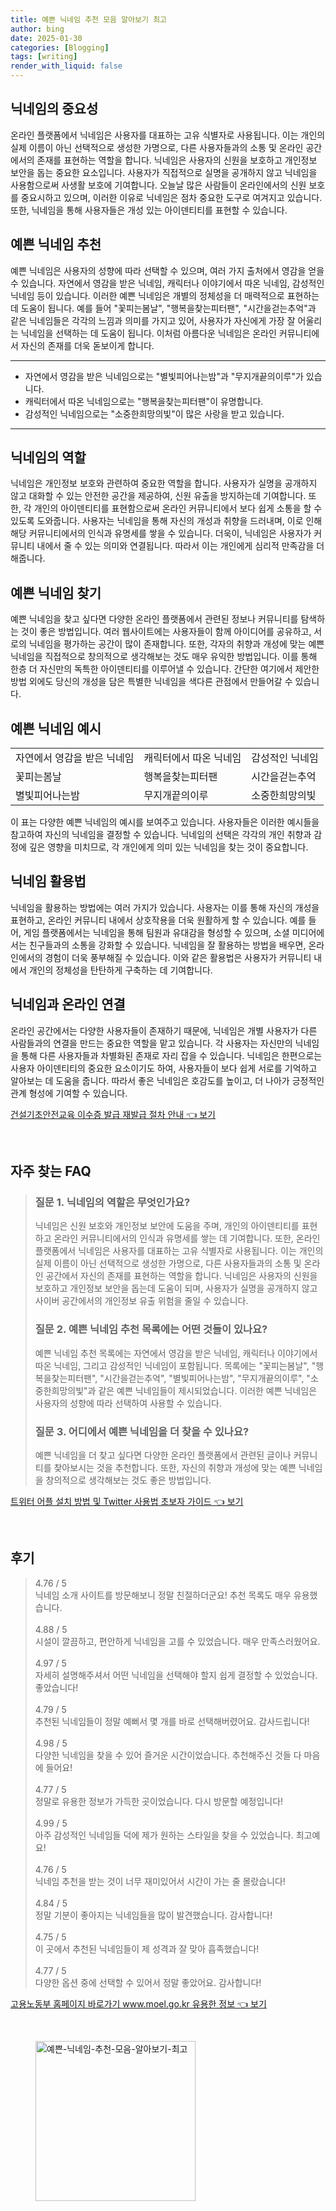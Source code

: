 ```yaml
---
title: 예쁜 닉네임 추천 모음 알아보기 최고
author: bing
date: 2025-01-30
categories: [Blogging]
tags: [writing]
render_with_liquid: false
---
```



<h2 id='닉네임의 중요성'>닉네임의 중요성</h2>

<p>온라인 플랫폼에서 닉네임은 사용자를 대표하는 고유 식별자로 사용됩니다. 이는 개인의 실제 이름이 아닌 선택적으로 생성한 가명으로, 다른 사용자들과의 소통 및 온라인 공간에서의 존재를 표현하는 역할을 합니다. 닉네임은 사용자의 신원을 보호하고 개인정보 보안을 돕는 중요한 요소입니다. 사용자가 직접적으로 실명을 공개하지 않고 닉네임을 사용함으로써 사생활 보호에 기여합니다. 오늘날 많은 사람들이 온라인에서의 신원 보호를 중요시하고 있으며, 이러한 이유로 닉네임은 점차 중요한 도구로 여겨지고 있습니다. 또한, 닉네임을 통해 사용자들은 개성 있는 아이덴티티를 표현할 수 있습니다.</p>

<h2 id='예쁜 닉네임 추천'>예쁜 닉네임 추천</h2>

<p>예쁜 닉네임은 사용자의 성향에 따라 선택할 수 있으며, 여러 가지 출처에서 영감을 얻을 수 있습니다. 자연에서 영감을 받은 닉네임, 캐릭터나 이야기에서 따온 닉네임, 감성적인 닉네임 등이 있습니다. 이러한 예쁜 닉네임은 개별의 정체성을 더 매력적으로 표현하는 데 도움이 됩니다. 예를 들어 "꽃피는봄날", "행복을찾는피터팬", "시간을걷는추억"과 같은 닉네임들은 각각의 느낌과 의미를 가지고 있어, 사용자가 자신에게 가장 잘 어울리는 닉네임을 선택하는 데 도움이 됩니다. 이처럼 아름다운 닉네임은 온라인 커뮤니티에서 자신의 존재를 더욱 돋보이게 합니다.</p>

<hr />

<ul>
    <li>자연에서 영감을 받은 닉네임으로는 "별빛피어나는밤"과 "무지개끝의이루"가 있습니다.</li>
    <li>캐릭터에서 따온 닉네임으로는 "행복을찾는피터팬"이 유명합니다.</li>
    <li>감성적인 닉네임으로는 "소중한희망의빛"이 많은 사랑을 받고 있습니다.</li>
</ul>

<hr />

<h2 id='닉네임의 역할'>닉네임의 역할</h2>

<p>닉네임은 개인정보 보호와 관련하여 중요한 역할을 합니다. 사용자가 실명을 공개하지 않고 대화할 수 있는 안전한 공간을 제공하여, 신원 유출을 방지하는데 기여합니다. 또한, 각 개인의 아이덴티티를 표현함으로써 온라인 커뮤니티에서 보다 쉽게 소통을 할 수 있도록 도와줍니다. 사용자는 닉네임을 통해 자신의 개성과 취향을 드러내며, 이로 인해 해당 커뮤니티에서의 인식과 유명세를 쌓을 수 있습니다. 더욱이, 닉네임은 사용자가 커뮤니티 내에서 줄 수 있는 의미와 연결됩니다. 따라서 이는 개인에게 심리적 만족감을 더해줍니다.</p>

<h2 id='예쁜 닉네임 찾기'>예쁜 닉네임 찾기</h2>

<p>예쁜 닉네임을 찾고 싶다면 다양한 온라인 플랫폼에서 관련된 정보나 커뮤니티를 탐색하는 것이 좋은 방법입니다. 여러 웹사이트에는 사용자들이 함께 아이디어를 공유하고, 서로의 닉네임을 평가하는 공간이 많이 존재합니다. 또한, 각자의 취향과 개성에 맞는 예쁜 닉네임을 직접적으로 창의적으로 생각해보는 것도 매우 유익한 방법입니다. 이를 통해 한층 더 자신만의 독특한 아이덴티티를 이루어낼 수 있습니다. 간단한 여기에서 제안한 방법 외에도 당신의 개성을 담은 특별한 닉네임을 색다른 관점에서 만들어갈 수 있습니다.</p>

<h2 id='예쁜 닉네임 예시'>예쁜 닉네임 예시</h2>

<table>
    <tr>
        <td>자연에서 영감을 받은 닉네임</td>
        <td>캐릭터에서 따온 닉네임</td>
        <td>감성적인 닉네임</td>
    </tr>
    <tr>
        <td>꽃피는봄날</td>
        <td>행복을찾는피터팬</td>
        <td>시간을걷는추억</td>
    </tr>
    <tr>
        <td>별빛피어나는밤</td>
        <td>무지개끝의이루</td>
        <td>소중한희망의빛</td>
    </tr>
</table>

<p>이 표는 다양한 예쁜 닉네임의 예시를 보여주고 있습니다. 사용자들은 이러한 예시들을 참고하여 자신의 닉네임을 결정할 수 있습니다. 닉네임의 선택은 각각의 개인 취향과 감정에 깊은 영향을 미치므로, 각 개인에게 의미 있는 닉네임을 찾는 것이 중요합니다.</p>

<h2 id='닉네임 활용법'>닉네임 활용법</h2>

<p>닉네임을 활용하는 방법에는 여러 가지가 있습니다. 사용자는 이를 통해 자신의 개성을 표현하고, 온라인 커뮤니티 내에서 상호작용을 더욱 원활하게 할 수 있습니다. 예를 들어, 게임 플랫폼에서는 닉네임을 통해 팀원과 유대감을 형성할 수 있으며, 소셜 미디어에서는 친구들과의 소통을 강화할 수 있습니다. 닉네임을 잘 활용하는 방법을 배우면, 온라인에서의 경험이 더욱 풍부해질 수 있습니다. 이와 같은 활용법은 사용자가 커뮤니티 내에서 개인의 정체성을 탄탄하게 구축하는 데 기여합니다.</p>

<h2 id='닉네임과 온라인 연결'>닉네임과 온라인 연결</h2>

<p>온라인 공간에서는 다양한 사용자들이 존재하기 때문에, 닉네임은 개별 사용자가 다른 사람들과의 연결을 만드는 중요한 역할을 맡고 있습니다. 각 사용자는 자신만의 닉네임을 통해 다른 사용자들과 차별화된 존재로 자리 잡을 수 있습니다. 닉네임은 한편으로는 사용자 아이덴티티의 중요한 요소이기도 하여, 사용자들이 보다 쉽게 서로를 기억하고 알아보는 데 도움을 줍니다. 따라서 좋은 닉네임은 호감도를 높이고, 더 나아가 긍정적인 관계 형성에 기여할 수 있습니다.</p>


<p><a class="click-button" title="건설기초안전교육 이수증 발급 재발급 절차 안내" href="https://purplelist.github.io/posts/%EA%B1%B4%EC%84%A4%EA%B8%B0%EC%B4%88%EC%95%88%EC%A0%84%EA%B5%90%EC%9C%A1-%EC%9D%B4%EC%88%98%EC%A6%9D-%EB%B0%9C%EA%B8%89-%EC%9E%AC%EB%B0%9C%EA%B8%89-%EC%A0%88%EC%B0%A8-%EC%95%88%EB%82%B4/" rel="dofollow">건설기초안전교육 이수증 발급 재발급 절차 안내 👈 보기</a></p><br>
<h2 id='자주_찾는_FAQ'>자주 찾는 FAQ</h2>
<div itemscope="" itemtype="https://schema.org/FAQPage"> 
<blockquote> 
<div itemscope="" itemprop="mainEntity" itemtype="https://schema.org/Question"> 
<h3 itemprop="name">질문 1. 닉네임의 역할은 무엇인가요?</h3> 
<div itemscope="" itemprop="acceptedAnswer" itemtype="https://schema.org/Answer"> 
<span itemprop="text"> 
<p>닉네임은 신원 보호와 개인정보 보안에 도움을 주며, 개인의 아이덴티티를 표현하고 온라인 커뮤니티에서의 인식과 유명세를 쌓는 데 기여합니다. 또한, 온라인 플랫폼에서 닉네임은 사용자를 대표하는 고유 식별자로 사용됩니다. 이는 개인의 실제 이름이 아닌 선택적으로 생성한 가명으로, 다른 사용자들과의 소통 및 온라인 공간에서 자신의 존재를 표현하는 역할을 합니다. 닉네임은 사용자의 신원을 보호하고 개인정보 보안을 돕는데 도움이 되며, 사용자가 실명을 공개하지 않고 사이버 공간에서의 개인정보 유출 위험을 줄일 수 있습니다.</p> 
</span> 
</div> 
</div> 

<div itemscope="" itemprop="mainEntity" itemtype="https://schema.org/Question"> 
<h3 itemprop="name">질문 2. 예쁜 닉네임 추천 목록에는 어떤 것들이 있나요?</h3> 
<div itemscope="" itemprop="acceptedAnswer" itemtype="https://schema.org/Answer"> 
<span itemprop="text"> 
<p>예쁜 닉네임 추천 목록에는 자연에서 영감을 받은 닉네임, 캐릭터나 이야기에서 따온 닉네임, 그리고 감성적인 닉네임이 포함됩니다. 목록에는 "꽃피는봄날", "행복을찾는피터팬", "시간을걷는추억", "별빛피어나는밤", "무지개끝의이루", "소중한희망의빛"과 같은 예쁜 닉네임들이 제시되었습니다. 이러한 예쁜 닉네임은 사용자의 성향에 따라 선택하여 사용할 수 있습니다.</p> 
</span> 
</div> 
</div> 

<div itemscope="" itemprop="mainEntity" itemtype="https://schema.org/Question"> 
<h3 itemprop="name">질문 3. 어디에서 예쁜 닉네임을 더 찾을 수 있나요?</h3> 
<div itemscope="" itemprop="acceptedAnswer" itemtype="https://schema.org/Answer"> 
<span itemprop="text"> 
<p>예쁜 닉네임을 더 찾고 싶다면 다양한 온라인 플랫폼에서 관련된 글이나 커뮤니티를 찾아보시는 것을 추천합니다. 또한, 자신의 취향과 개성에 맞는 예쁜 닉네임을 창의적으로 생각해보는 것도 좋은 방법입니다.</p> 
</span> 
</div> 
</div> 
</blockquote> 
</div>
<p><a class="click-button" title="트위터 어플 설치 방법 및 Twitter 사용법 초보자 가이드" href="https://purplelist.github.io/posts/%ED%8A%B8%EC%9C%84%ED%84%B0-%EC%96%B4%ED%94%8C-%EC%84%A4%EC%B9%98-%EB%B0%A9%EB%B2%95-%EB%B0%8F-Twitter-%EC%82%AC%EC%9A%A9%EB%B2%95-%EC%B4%88%EB%B3%B4%EC%9E%90-%EA%B0%80%EC%9D%B4%EB%93%9C/" rel="dofollow">트위터 어플 설치 방법 및 Twitter 사용법 초보자 가이드 👈 보기</a></p><br>
<h2 id='후기'>후기</h2>
<div itemscope itemtype="https://schema.org/Product">
  <blockquote>
  <div itemprop="review" itemscope itemtype="https://schema.org/Review">
      <div itemprop="reviewRating" itemscope itemtype="https://schema.org/Rating"> <span itemprop="ratingValue">4.76</span> / <span itemprop="bestRating">5</span> </div>
      <span itemprop="reviewBody">닉네임 소개 사이트를 방문해보니 정말 친절하더군요! 추천 목록도 매우 유용했습니다.</span>
  </div>
  <br>
  <div itemprop="review" itemscope itemtype="https://schema.org/Review">
      <div itemprop="reviewRating" itemscope itemtype="https://schema.org/Rating"> <span itemprop="ratingValue">4.88</span> / <span itemprop="bestRating">5</span> </div>
      <span itemprop="reviewBody">시설이 깔끔하고, 편안하게 닉네임을 고를 수 있었습니다. 매우 만족스러웠어요.</span>
  </div>
  <br>
  <div itemprop="review" itemscope itemtype="https://schema.org/Review">
      <div itemprop="reviewRating" itemscope itemtype="https://schema.org/Rating"> <span itemprop="ratingValue">4.97</span> / <span itemprop="bestRating">5</span> </div>
      <span itemprop="reviewBody">자세히 설명해주셔서 어떤 닉네임을 선택해야 할지 쉽게 결정할 수 있었습니다. 좋았습니다!</span>
  </div>
  <br>
  <div itemprop="review" itemscope itemtype="https://schema.org/Review">
      <div itemprop="reviewRating" itemscope itemtype="https://schema.org/Rating"> <span itemprop="ratingValue">4.79</span> / <span itemprop="bestRating">5</span> </div>
      <span itemprop="reviewBody">추천된 닉네임들이 정말 예뻐서 몇 개를 바로 선택해버렸어요. 감사드립니다!</span>
  </div>
  <br>
  <div itemprop="review" itemscope itemtype="https://schema.org/Review">
      <div itemprop="reviewRating" itemscope itemtype="https://schema.org/Rating"> <span itemprop="ratingValue">4.98</span> / <span itemprop="bestRating">5</span> </div>
      <span itemprop="reviewBody">다양한 닉네임을 찾을 수 있어 즐거운 시간이었습니다. 추천해주신 것들 다 마음에 들어요!</span>
  </div>
  <br>
  <div itemprop="review" itemscope itemtype="https://schema.org/Review">
      <div itemprop="reviewRating" itemscope itemtype="https://schema.org/Rating"> <span itemprop="ratingValue">4.77</span> / <span itemprop="bestRating">5</span> </div>
      <span itemprop="reviewBody">정말로 유용한 정보가 가득한 곳이었습니다. 다시 방문할 예정입니다!</span>
  </div>
  <br>
  <div itemprop="review" itemscope itemtype="https://schema.org/Review">
      <div itemprop="reviewRating" itemscope itemtype="https://schema.org/Rating"> <span itemprop="ratingValue">4.99</span> / <span itemprop="bestRating">5</span> </div>
      <span itemprop="reviewBody">아주 감성적인 닉네임들 덕에 제가 원하는 스타일을 찾을 수 있었습니다. 최고예요!</span>
  </div>
  <br>
  <div itemprop="review" itemscope itemtype="https://schema.org/Review">
      <div itemprop="reviewRating" itemscope itemtype="https://schema.org/Rating"> <span itemprop="ratingValue">4.76</span> / <span itemprop="bestRating">5</span> </div>
      <span itemprop="reviewBody">닉네임 추천을 받는 것이 너무 재미있어서 시간이 가는 줄 몰랐습니다!</span>
  </div>
  <br>
  <div itemprop="review" itemscope itemtype="https://schema.org/Review">
      <div itemprop="reviewRating" itemscope itemtype="https://schema.org/Rating"> <span itemprop="ratingValue">4.84</span> / <span itemprop="bestRating">5</span> </div>
      <span itemprop="reviewBody">정말 기분이 좋아지는 닉네임들을 많이 발견했습니다. 감사합니다!</span>
  </div>
  <br>
  <div itemprop="review" itemscope itemtype="https://schema.org/Review">
      <div itemprop="reviewRating" itemscope itemtype="https://schema.org/Rating"> <span itemprop="ratingValue">4.75</span> / <span itemprop="bestRating">5</span> </div>
      <span itemprop="reviewBody">이 곳에서 추천된 닉네임들이 제 성격과 잘 맞아 흡족했습니다!</span>
  </div>
  <br>
  <div itemprop="review" itemscope itemtype="https://schema.org/Review">
      <div itemprop="reviewRating" itemscope itemtype="https://schema.org/Rating"> <span itemprop="ratingValue">4.77</span> / <span itemprop="bestRating">5</span> </div>
      <span itemprop="reviewBody">다양한 옵션 중에 선택할 수 있어서 정말 좋았어요. 감사합니다!</span>
  </div>
  </blockquote>
</div>
<p><a class="click-button" title="고용노동부 홈페이지 바로가기 www.moel.go.kr 유용한 정보" href="https://purplelist.github.io/posts/%EA%B3%A0%EC%9A%A9%EB%85%B8%EB%8F%99%EB%B6%80-%ED%99%88%ED%8E%98%EC%9D%B4%EC%A7%80-%EB%B0%94%EB%A1%9C%EA%B0%80%EA%B8%B0-www.moel.go.kr-%EC%9C%A0%EC%9A%A9%ED%95%9C-%EC%A0%95%EB%B3%B4/" rel="dofollow">고용노동부 홈페이지 바로가기 www.moel.go.kr 유용한 정보 👈 보기</a></p><br>
<figure class="image"><img src="https://purplelist.github.io/assets/img/thumbnail/예쁜-닉네임-추천-모음-알아보기-최고.webp" alt="예쁜-닉네임-추천-모음-알아보기-최고" width="256" height="256"></figure>